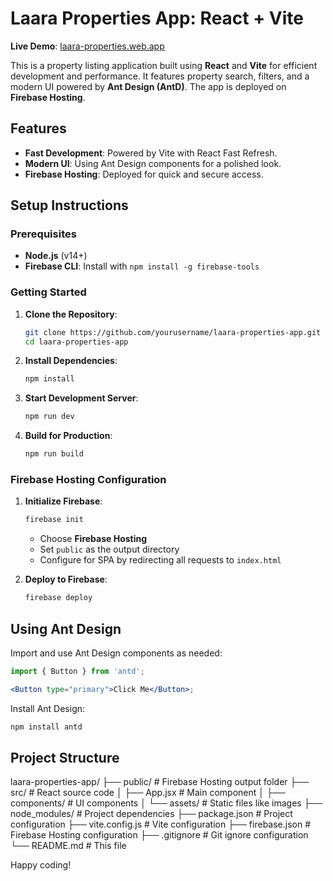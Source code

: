 # Laara Properties App: React + Vite

**Live Demo**: [laara-properties.web.app](https://laara-properties.web.app/)

This is a property listing application built using **React** and **Vite** for efficient development and performance. It features property search, filters, and a modern UI powered by **Ant Design (AntD)**. The app is deployed on **Firebase Hosting**.

## Features

- **Fast Development**: Powered by Vite with React Fast Refresh.
- **Modern UI**: Using Ant Design components for a polished look.
- **Firebase Hosting**: Deployed for quick and secure access.

## Setup Instructions

### Prerequisites

- **Node.js** (v14+)
- **Firebase CLI**: Install with `npm install -g firebase-tools`

### Getting Started

1. **Clone the Repository**:

   ```bash
   git clone https://github.com/yourusername/laara-properties-app.git
   cd laara-properties-app
   ```

2. **Install Dependencies**:

   ```bash
   npm install
   ```

3. **Start Development Server**:

   ```bash
   npm run dev
   ```

4. **Build for Production**:

   ```bash
   npm run build
   ```

### Firebase Hosting Configuration

1. **Initialize Firebase**:

   ```bash
   firebase init
   ```

   - Choose **Firebase Hosting**
   - Set `public` as the output directory
   - Configure for SPA by redirecting all requests to `index.html`

2. **Deploy to Firebase**:

   ```bash
   firebase deploy
   ```

## Using Ant Design

Import and use Ant Design components as needed:

```jsx
import { Button } from 'antd';

<Button type="primary">Click Me</Button>;
```

Install Ant Design:

```bash
npm install antd
```

## Project Structure

laara-properties-app/
├── public/                    # Firebase Hosting output folder
├── src/                       # React source code
│   ├── App.jsx                # Main component
│   ├── components/            # UI components
│   └── assets/                # Static files like images
├── node_modules/              # Project dependencies
├── package.json               # Project configuration
├── vite.config.js             # Vite configuration
├── firebase.json              # Firebase Hosting configuration
├── .gitignore                 # Git ignore configuration
└── README.md                  # This file

Happy coding!
